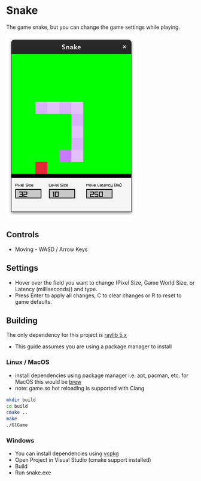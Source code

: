 # Snake
The game snake, but you can change the game settings while playing.

![](./preview.png)

## Controls
* Moving - WASD / Arrow Keys

## Settings
* Hover over the field you want to change (Pixel Size, Game World Size, or Latency (milliseconds)) and type.
* Press Enter to apply all changes, C to clear changes or R to reset to game defaults.

## Building
The only dependency for this project is [raylib 5.x](https://github.com/raysan5/raylib?tab=readme-ov-file) 
* This guide assumes you are using a package manager to install

### Linux / MacOS

- install dependencies using package manager i.e. apt, pacman, etc. for MacOS this would be [brew](https://brew.sh/)
- note: game.so hot reloading is supported with Clang

```zsh
mkdir build
cd build
cmake ..
make
./GlGame
```

### Windows

- You can install dependencies using [vcpkg](https://github.com/microsoft/vcpkg)
- Open Project in Visual Studio (cmake support installed)
- Build
- Run snake.exe
